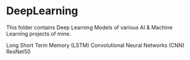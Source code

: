 # DeepLearning

This folder contains Deep Learning Models of various AI & Machine Learning projects of mine.

Long Short Term Memory (LSTM)
Convolutional Neural Networks (CNN)
ResNet50
